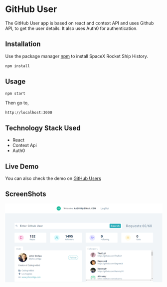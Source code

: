 # GitHub User
The GitHub User app is based on react and context API and uses Github API, to get the user details. It also uses Auth0 for authentication.
## Installation

Use the package manager [npm](https://www.npmjs.com) to install SpaceX Rocket Ship History.

```bash
npm install
```

## Usage

```
npm start
```
Then go to, 

```
http://localhost:3000
``` 

## Technology Stack Used
 * React
 * Context Api
 * Auth0

## Live Demo
You can also check the demo on [GitHub Users](https://react-githubuser-101.netlify.app)

## ScreenShots
![GitHub Users](https://github.com/killcodeX/githubUser/blob/master/public/screen.png)